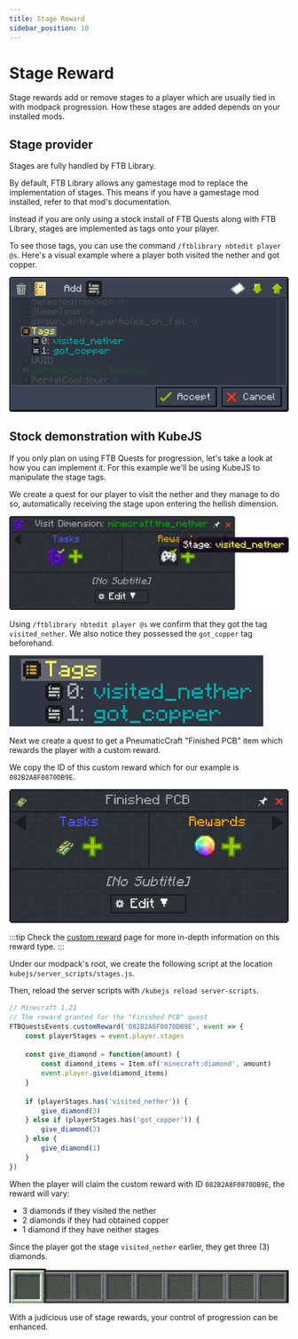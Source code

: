 ```yaml
---
title: Stage Reward
sidebar_position: 10
---
```


# Stage Reward

Stage rewards add or remove stages to a player which are usually tied in with modpack progression. How these stages are added depends on your installed mods.

## Stage provider

Stages are fully handled by FTB Library.

By default, FTB Library allows any gamestage mod to replace the implementation of stages. This means if you have a gamestage mod installed, refer to that mod's documentation.

Instead if you are only using a stock install of FTB Quests along with FTB Library, stages are implemented as tags onto your player.

To see those tags, you can use the command `/ftblibrary nbtedit player @s`. Here's a visual example where a player both visited the nether and got copper.

![FTB Library NBTEdit command](../../../../../_assets/images/quests/rewards/stages-ftblib-nbtedit.png "FTB Library's NBTEdit command")

## Stock demonstration with KubeJS

If you only plan on using FTB Quests for progression, let's take a look at how you can implement it. For this example we'll be using KubeJS to manipulate the stage tags.

We create a quest for our player to visit the nether and they manage to do so, automatically receiving the stage upon entering the hellish dimension.

![Quest visit nether](../../../../../_assets/images/quests/rewards/stage-visited-nether.webp "The stage visited_nether is given")

Using `/ftblibrary nbtedit player @s` we confirm that they got the tag `visited_nether`. We also notice they possessed the `got_copper` tag beforehand.

![The player tags](../../../../../_assets/images/quests/rewards/stages-zoom-tags.png "The player has got the visited_nether tag")

Next we create a quest to get a PneumaticCraft "Finished PCB" item which rewards the player with a custom reward.

We copy the ID of this custom reward which for our example is `082B2A8F0870DB9E`.

![Finished PCB quest](../../../../../_assets/images/quests/rewards/stages-custom-pcb-task.png "A quest to fetch a PCB item which grants a custom reward")

:::tip
Check the [custom reward](./Custom_Reward.md) page for more in-depth information on this reward type.
:::

Under our modpack's root, we create the following script at the location `kubejs/server_scripts/stages.js`.

Then, reload the server scripts with `/kubejs reload server-scripts`.

```javascript
// Minecraft 1.21
// The reward granted for the "Finished PCB" quest
FTBQuestsEvents.customReward('082B2A8F0870DB9E', event => {
    const playerStages = event.player.stages

    const give_diamond = function(amount) {
        const diamond_items = Item.of('minecraft:diamond', amount)
        event.player.give(diamond_items)
    }

    if (playerStages.has('visited_nether')) {
        give_diamond(3)
    } else if (playerStages.has('got_copper')) {
        give_diamond(2)
    } else {
        give_diamond(1)
    }
})
```

When the player will claim the custom reward with ID `082B2A8F0870DB9E`, the reward will vary:

- 3 diamonds if they visited the nether
- 2 diamonds if they had obtained copper
- 1 diamond if they have neither stages

Since the player got the stage `visited_nether` earlier, they get three (3) diamonds.

![Getting the diamonds as reward](../../../../../_assets/images/quests/rewards/stages-got-diamonds.webp "Getting three diamonds because the stage visited_nether is completed")

With a judicious use of stage rewards, your control of progression can be enhanced.
